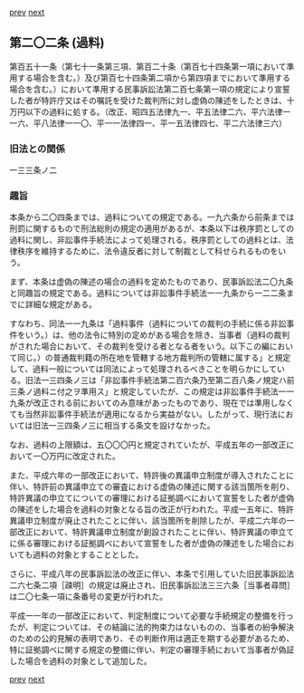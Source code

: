 [prev](/specific/markdowns/特許法/296_Mp-Ch_11-At_201.md)
[next](/specific/markdowns/特許法/298_Mp-Ch_11-At_203.md)
## 第二〇二条 (過料)
第百五十一条（第七十一条第三項、第百二十条（第百七十四条第一項において準用する場合を含む。）及び第百七十四条第二項から第四項までにおいて準用する場合を含む。）において準用する民事訴訟法第二百七条第一項の規定により宣誓した者が特許庁又はその嘱託を受けた裁判所に対し虚偽の陳述をしたときは、十万円以下の過料に処する。（改正、昭四五法律九一、平五法律二六、平六法律一一六、平八法律一一〇、平一一法律四一、平一五法律四七、平二六法律三六）


### 旧法との関係
一三三条ノ二

### 趣旨
本条から二〇四条までは、過料についての規定である。一九六条から前条までは刑罰に関するもので刑法総則の規定の適用があるが、本条以下は秩序罰としての過料に関し、非訟事件手続法によって処理される。秩序罰としての過料とは、法律秩序を維持するために、法令違反者に対して制裁として科せられるものをいう。

まず、本条は虚偽の陳述の場合の過料を定めたものであり、民事訴訟法二〇九条と同趣旨の規定である。過料については非訟事件手続法一一九条から一二二条までに詳細な規定がある。

すなわち、同法一一九条は「過料事件（過料についての裁判の手続に係る非訟事件をいう。）は、他の法令に特別の定めがある場合を除き、当事者（過料の裁判がされた場合において、その裁判を受ける者となる者をいう。以下この編において同じ。）の普通裁判籍の所在地を管轄する地方裁判所の管轄に属する」と規定して、過料一般については同法によって処理されるべきことを明らかにしている。旧法一三四条ノ三は「非訟事件手続法第二百六条乃至第二百八条ノ規定ハ前三条ノ過料ニ付之ヲ準用ス」と規定していたが、この規定は非訟事件手続法一一九条が改正される前においてのみ意味があったものであり、現在では準用しなくても当然非訟事件手続法が適用になるから実益がない。したがって、現行法においては旧法一三四条ノ三に相当する条文を設けなかった。

なお、過料の上限額は、五〇〇〇円と規定されていたが、平成五年の一部改正において一〇万円に改定された。

また、平成六年の一部改正において、特許後の異議申立制度が導入されたことに伴い、特許前の異議申立ての審査における虚偽の陳述に関する該当箇所を削り、特許異議の申立てについての審理における証拠調べにおいて宣誓をした者が虚偽の陳述をした場合を過料の対象となる旨の改正が行われた。平成一五年に、特許異議申立制度が廃止されたことに伴い、該当箇所を削除したが、平成二六年の一部改正において、特許異議申立制度が創設されたことに伴い、特許異議の申立てに係る審理における証拠調べにおいて宣誓をした者が虚偽の陳述をした場合においても過料の対象とすることとした。

さらに、平成八年の民事訴訟法の改正に伴い、本条で引用していた旧民事訴訟法二六七条二項［疎明］の規定は廃止され、旧民事訴訟法三三六条［当事者尋問］は二〇七条一項に条番号の変更が行われた。

平成一一年の一部改正において、判定制度について必要な手続規定の整備を行ったが、判定については、その結論に法的拘束力はないものの、当事者の紛争解決のための公的見解の表明であり、その判断作用は適正を期する必要があるため、特に証拠調べに関する規定の整備に伴い、判定の審理手続において当事者が偽証した場合を過料の対象として追加した。


[prev](/specific/markdowns/特許法/296_Mp-Ch_11-At_201.md)
[next](/specific/markdowns/特許法/298_Mp-Ch_11-At_203.md)